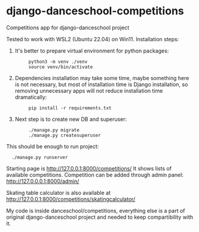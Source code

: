 # django-danceschool-competitions
Competitions app for django-danceschool project

Tested to work with WSL2 (Ubuntu 22.04) on Win11. Installation steps:

1. It's better to prepare virtual environment for python packages:
      
            python3 -m venv ./venv 
            source venv/bin/activate

2. Dependencies installation may take some time, maybe something here is not necessary, but most of installation time is Django installation, so removing unnecessary apps will not reduce installation time dramatically:
      
            pip install -r requirements.txt
  
3. Next step is to create new DB and superuser:
      
            ./manage.py migrate
            ./manage.py createsuperuser
  
This should be enough to run project:
      
      ./manage.py runserver

Starting page is http://127.0.0.1:8000/competitions/ It shows lists of available competitions. Competition can be added through admin panel: http://127.0.0.0.1:8000/admin/

Skating table calculator is also available at http://127.0.0.1:8000/competitions/skatingcalculator/

My code is inside danceschool/competitions, everything else is a part of original django-danceschool project and needed to keep compartibility with it.
